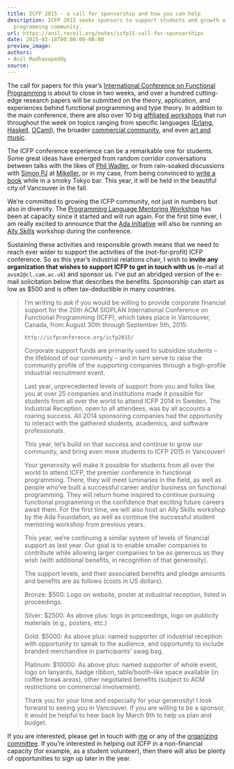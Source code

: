 ```yaml
---
title: ICFP 2015 - a call for sponsorship and how you can help
description: ICFP 2015 seeks sponsors to support students and growth of the functional
  programming community.
url: https://anil.recoil.org/notes/icfp15-call-for-sponsorships
date: 2015-02-18T00:00:00-00:00
preview_image:
authors:
- Anil Madhavapeddy
source:
---
```


<p>The call for papers for this year’s <a href="http://icfpconference.org/icfp2015/">International Conference on Functional
Programming</a> is about to close in two
weeks, and over a hundred cutting-edge research papers will be submitted on the
theory, application, and experiences behind functional programming and type
theory. In addition to the main conference, there are also over 10 big
<a href="http://icfpconference.org/icfp2015/affiliated.html">affiliated workshops</a> that
run throughout the week on topics ranging from specific languages
(<a href="http://www.erlang.org/workshop/2014/">Erlang</a>,
<a href="http://www.haskell.org/haskellwiki/HaskellImplementorsWorkshop">Haskell</a>,
<a href="http://ocaml.org/meetings/ocaml/2014/">OCaml</a>), the broader <a href="http://cufp.org/">commercial
community</a>, and even <a href="http://functional-art.org/">art and
music</a>.</p>
<p>The ICFP conference experience can be a remarkable one for students. Some great
ideas have emerged from random corridor conversations between talks with the
likes of <a href="http://homepages.inf.ed.ac.uk/wadler/">Phil Wadler</a>, or from
rain-soaked discussions with <a href="http://research.microsoft.com/en-us/people/simonpj/">Simon PJ</a> at
<a href="http://mikkeller.dk/">Mikeller</a>, or in my case, from being convinced to <a href="https://blogs.janestreet.com/the-making-of-real-world-ocaml/">write a book</a> while in
a smoky Tokyo bar. This year, it will be held in the beautiful city of
Vancouver in the fall.</p>
<p>We’re committed to growing the ICFP community, not just in numbers but also in
diversity. The <a href="http://plmw15.iisc-seal.net/">Programming Language Mentoring
Workshop</a> has been at capacity since it started
and will run again. For the first time ever, I am really excited to announce
that the <a href="https://adainitiative.org/">Ada Initiative</a> will also be running an
<a href="https://adainitiative.org/what-we-do/workshops-and-training/">Ally Skills</a>
workshop during the conference.</p>
<p>Sustaining these activities and responsible growth means that we need to reach
ever wider to support the activities of the (not-for-profit) ICFP conference.
So as this year’s industrial relations chair, I wish to <strong>invite any
organization that wishes to support ICFP to get in touch with us</strong> (e-mail at
<code>avsm2@cl.cam.ac.uk</code>) and sponsor us. I’ve put an abridged version of the
e-mail solicitation below that describes the benefits. Sponsorship can start as
low as $500 and is often tax-deductible in many countries.</p>
<blockquote>
<p>I’m writing to ask if you would be willing to provide corporate financial support for the 20th ACM SIGPLAN International Conference on Functional Programming (ICFP), which takes place in Vancouver, Canada, from August 30th through September 5th, 2015:</p>
<pre><code>http://icfpconference.org/icfp2015/
</code></pre>
<p>Corporate support funds are primarily used to subsidize students – the lifeblood of our community – and in turn serve to raise the community profile of the supporting companies through a high-profile industrial recruitment event.</p>
<p>Last year, unprecedented levels of support from you and folks like you at over 25 companies and institutions made it possible for students from all over the world to attend ICFP 2014 in Sweden. The Industrial Reception, open to all attendees, was by all accounts a roaring success. All 2014 sponsoring companies had the opportunity to interact with the gathered students, academics, and software professionals.</p>
<p>This year, let’s build on that success and continue to grow our community, and bring even more students to ICFP 2015 in Vancouver!</p>
<p>Your generosity will make it possible for students from all over the world to attend ICFP, the premier conference in functional programming. There, they will meet luminaries in the field, as well as people who’ve built a successful career and/or business on functional programming. They will return home inspired to continue pursuing functional programming in the confidence that exciting future careers await them. For the first time, we will also host an Ally Skills workshop by the Ada Foundation, as well as continue the successful student mentoring workshop from previous years.</p>
<p>This year, we’re continuing a similar system of levels of financial support as last year. Our goal is to enable smaller companies to contribute while allowing larger companies to be as generous as they wish (with additional benefits, in recognition of that generosity).</p>
<p>The support levels, and their associated benefits and pledge amounts and benefits are as follows (costs in US dollars).</p>
<p>Bronze: $500: Logo on website, poster at industrial reception, listed in proceedings.</p>
<p>Silver: $2500: As above plus: logo in proceedings, logo on publicity materials (e.g., posters, etc.)</p>
<p>Gold: $5000: As above plus: named supporter of industrial reception with opportunity to speak to the audience, and opportunity to include branded merchandise in participants’ swag bag.</p>
<p>Platinum: $10000: As above plus: named supporter of whole event, logo on lanyards, badge ribbon, table/booth-like space available (in coffee break areas), other negotiated benefits (subject to ACM restrictions on commercial involvement).</p>
<p>Thank you for your time and especially for your generosity! I look forward to seeing you in Vancouver. If you are willing to be a sponsor, it would be helpful to hear back by March 9th to help us plan and budget.</p>
</blockquote>
<p>If you are interested, please get in touch with <a href="mailto:anil@recoil.org">me</a> or any of the <a href="http://icfpconference.org/icfp2015/index.html">organizing committee</a>. If you’re interested in helping out ICFP in a non-financial capacity (for example, as a student volunteer), then there will also be plenty of opportunities to sign up later in the year.</p>

